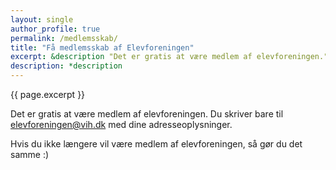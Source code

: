 ```yaml
---
layout: single
author_profile: true
permalink: /medlemsskab/
title: "Få medlemsskab af Elevforeningen"
excerpt: &description "Det er gratis at være medlem af elevforeningen."
description: *description
---
```


{{ page.excerpt }}

Det er gratis at være medlem af elevforeningen. Du skriver bare til elevforeningen@vih.dk med dine adresseoplysninger.

Hvis du ikke længere vil være medlem af elevforeningen, så gør du det samme :)

